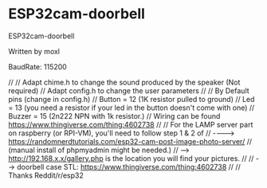 # ESP32cam-doorbell
ESP32cam-doorbell

 Written by moxl
 
 BaudRate: 115200
 
//
// Adapt chime.h   to change the sound produced by the speaker (Not required)
// Adapt config.h  to change the user parameters
//
// By Default pins  (change in config.h)
// Button = 12     (1K resistor pulled to ground)
// Led =  13       (you need a resistor if your led in the button doesn't come with one) 
// Buzzer = 15     (2n222 NPN with 1k resistor.)
// Wiring can be found https://www.thingiverse.com/thing:4602738
//
// For the LAMP server part on raspberry (or RPI-VM), you'll need to follow step 1 & 2 of 
//  ----> https://randomnerdtutorials.com/esp32-cam-post-image-photo-server/
//        (manual install of phpmyadmin might be needed.)
//  --> http://192.168.x.x/gallery.php is the location you will find your pictures.
// 
//  --> doorbell case STL: https://www.thingiverse.com/thing:4602738
//
//  Thanks Reddit/r/esp32
